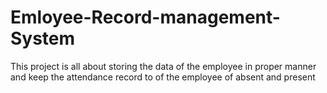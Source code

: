 # Emloyee-Record-management-System
This project is all about storing the data of the employee in proper manner and keep the attendance record to of the employee of absent and present

